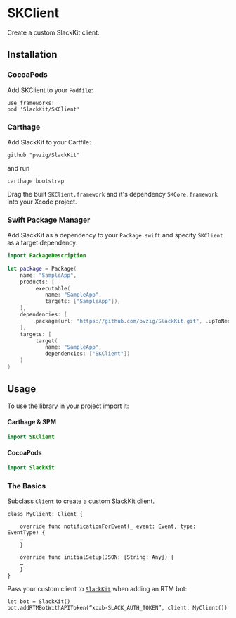 # SKClient
Create a custom SlackKit client.

## Installation

### CocoaPods

Add SKClient to your `Podfile`:

```
use_frameworks!
pod 'SlackKit/SKClient'
```

### Carthage

Add SlackKit to your Cartfile:

```
github "pvzig/SlackKit"
```
and run

```
carthage bootstrap
```

Drag the built `SKClient.framework` and it's dependency `SKCore.framework` into your Xcode project.

### Swift Package Manager

Add SlackKit as a dependency to your `Package.swift` and specify `SKClient` as a target dependency:

```swift
import PackageDescription
  
let package = Package(
    name: "SampleApp",
    products: [
        .executable(
            name: "SampleApp",
            targets: ["SampleApp"]),
    ],
    dependencies: [
        .package(url: "https://github.com/pvzig/SlackKit.git", .upToNextMinor(from: "4.2.0")),
    ],
    targets: [
        .target(
            name: "SampleApp",
            dependencies: ["SKClient"])
    ]
)

```

## Usage
To use the library in your project import it:

#### Carthage & SPM

```swift
import SKClient
```

#### CocoaPods

```swift
import SlackKit
```

### The Basics
Subclass `Client` to create a custom SlackKit client.

```
class MyClient: Client {

    override func notificationForEvent(_ event: Event, type: EventType) {
    …
    }

	override func initialSetup(JSON: [String: Any]) {
	…
	}
}
```

Pass your custom client to [`SlackKit`](https://www.github.com/pvzig/SlackKit) when adding an RTM bot:

```
let bot = SlackKit()
bot.addRTMBotWithAPIToken(“xoxb-SLACK_AUTH_TOKEN”, client: MyClient())
```
